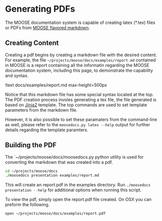 # Generating PDFs

The MOOSE documentation system is capable of creating latex (*.tex) files or PDFs from
[MOOSE flavored markdown](moose_flavored_markdown.md).

## Creating Content

Creating a pdf begins by creating a markdown file with the desired content. For example, the file `~/projects/moose/docs/examples/report.md` contained in MOOSE is a report containing all the
informatin regarding the MOOSE documentation system, including this page, to demonstrate the capability and syntax.

!text docs/examples/report.md max-height=500px

Notice that this markdown file has some special syntax located at the top. The PDF creation
process involes generating a tex file, the file generated is based on [Jinja2](http://jinja.pocoo.org) template. The top commands are used to set template parameters from the markdown file.

However, it is also possible to set these paramaters from the command-line as well, please refer
to the `moosedocs.py latex --help` output for further details regarding the template paramters.


## Building the PDF


The `~/projects/moose/docs/moosedocs.py python utility is used for converting the markdown
that was created into a pdf.

```bash
cd ~/projects/moose/docs
./moosedocs presentation examples/report.md
```

This will create an report.pdf in the examples directory. Run `./moosedocs presentation --help`
for additional options when running this script.

To view the pdf, simply open the report.pdf file created. On OSX you can preform the following.

```bash
open ~/projects/moose/docs/examples/report.pdf
```
